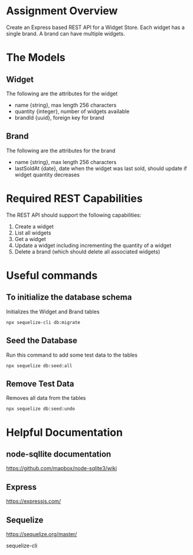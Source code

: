 # Assignment Overview
Create an Express based REST API for a Widget Store. Each widget has a single brand. A brand can have multiple widgets.

# The Models

## Widget

The following are the attributes for the widget
* name {string}, max length 256 characters
* quantity {integer}, number of widgets available
* brandId {uuid}, foreign key for brand 

## Brand

The following are the attributes for the brand
* name {string}, max length 256 characters
* lastSoldAt {date}, date when the widget was last sold, should update if widget quantity decreases

# Required REST Capabilities 

The REST API should support the following capabilities:

1. Create a widget
1. List all widgets
2. Get a widget   
3. Update a widget including incrementing the quantity of a widget
4. Delete a brand (which should delete all associated widgets)

# Useful commands

## To initialize the database schema

Initializes the Widget and Brand tables

```
npx sequelize-cli db:migrate
```

## Seed the Database

Run this command to add some test data to the tables

```
npx sequelize db:seed:all
```

## Remove Test Data 

Removes all data from the tables

```
npx sequelize db:seed:undo
```

# Helpful Documentation

## node-sqllite documentation

https://github.com/mapbox/node-sqlite3/wiki

## Express

https://expressjs.com/

## Sequelize

https://sequelize.org/master/

sequelize-cli 

